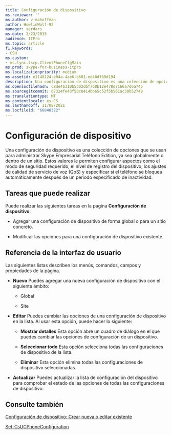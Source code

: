 ```yaml
---
title: Configuración de dispositivo
ms.reviewer: ''
ms.author: v-mahoffman
author: HowlinWolf-92
manager: serdars
ms.date: 3/23/2015
audience: ITPro
ms.topic: article
f1.keywords:
- CSH
ms.custom:
- ms.lync.lscp.ClientPhoneCfgMain
ms.prod: skype-for-business-itpro
ms.localizationpriority: medium
ms.assetid: e1148124-e04a-4ae6-b601-ed48df69d194
description: Una configuración de dispositivo es una colección de opciones que se usan para administrar Skype Empresarial Teléfono Edition, ya sea globalmente o dentro de un sitio. Estos valores le permiten configurar aspectos como el modo de seguridad requerido, el nivel de registro del dispositivo, los ajustes de calidad de servicio de voz (QoS) y especificar si el teléfono se bloquea automáticamente después de un periodo especificado de inactividad.
ms.openlocfilehash: c8de4b310b5c02dbf760b12e478d7166a7d6a745
ms.sourcegitcommit: 67324fe43f50c8414bb65c52f5b561ac30b52748
ms.translationtype: MT
ms.contentlocale: es-ES
ms.lasthandoff: 11/08/2021
ms.locfileid: "60840322"
---
```

# <a name="device-configuration"></a>Configuración de dispositivo
 
Una configuración de dispositivo es una colección de opciones que se usan para administrar Skype Empresarial Teléfono Edition, ya sea globalmente o dentro de un sitio. Estos valores le permiten configurar aspectos como el modo de seguridad requerido, el nivel de registro del dispositivo, los ajustes de calidad de servicio de voz (QoS) y especificar si el teléfono se bloquea automáticamente después de un periodo especificado de inactividad. 
  
## <a name="tasks-you-can-perform"></a>Tareas que puede realizar

Puede realizar las siguientes tareas en la página **Configuración de dispositivo**:
  
- Agregar una configuración de dispositivo de forma global o para un sitio concreto.
    
- Modificar las opciones para una configuración de dispositivo existente.
    
## <a name="ui-reference"></a>Referencia de la interfaz de usuario

Las siguientes listas describen los menús, comandos, campos y propiedades de la página.
  
- **Nuevo** Puedes agregar una nueva configuración de dispositivo con el siguiente ámbito:
    
  - Global
    
  - Site
    
- **Editar** Puedes cambiar las opciones de una configuración de dispositivo en la lista. Al usar esta opción, puede hacer lo siguiente:
    
  - **Mostrar detalles** Esta opción abre un cuadro de diálogo en el que puedes cambiar las opciones de configuración de un dispositivo.
    
  - **Seleccionar todo** Esta opción selecciona todas las configuraciones de dispositivo de la lista.
    
  - **Eliminar** Esta opción elimina todas las configuraciones de dispositivo seleccionadas.
    
- **Actualizar** Puedes actualizar la lista de configuración del dispositivo para comprobar el estado de las opciones de todas las configuraciones de dispositivo.
    
## <a name="see-also"></a>Consulte también

[Configuración de dispositivo: Crear nueva o editar existente](device-configuration-create-new-or-edit-existing.md)

[Set-CsUCPhoneConfiguration](/powershell/module/skype/set-csucphoneconfiguration?view=skype-ps)